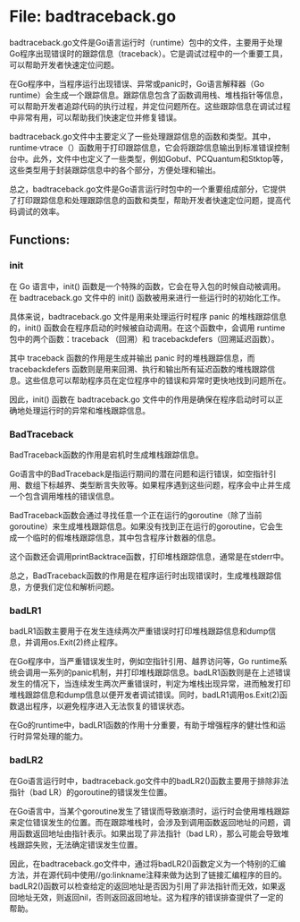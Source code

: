 # File: badtraceback.go

badtraceback.go文件是Go语言运行时（runtime）包中的文件，主要用于处理Go程序出现错误时的跟踪信息（traceback）。它是调试过程中的一个重要工具，可以帮助开发者快速定位问题。

在Go程序中，当程序运行出现错误、异常或panic时，Go语言解释器（Go runtime）会生成一个跟踪信息。跟踪信息包含了函数调用栈、堆栈指针等信息，可以帮助开发者追踪代码的执行过程，并定位问题所在。这些跟踪信息在调试过程中非常有用，可以帮助我们快速定位并修复错误。

badtraceback.go文件中主要定义了一些处理跟踪信息的函数和类型。其中，runtime·vtrace（）函数用于打印跟踪信息，它会将跟踪信息输出到标准错误控制台中。此外，文件中也定义了一些类型，例如Gobuf、PCQuantum和Stktop等，这些类型用于封装跟踪信息中的各个部分，方便处理和输出。

总之，badtraceback.go文件是Go语言运行时包中的一个重要组成部分，它提供了打印跟踪信息和处理跟踪信息的函数和类型，帮助开发者快速定位问题，提高代码调试的效率。

## Functions:

### init

在 Go 语言中，init() 函数是一个特殊的函数，它会在导入包的时候自动被调用。在 badtraceback.go 文件中的 init() 函数被用来进行一些运行时的初始化工作。

具体来说，badtraceback.go 文件是用来处理运行时程序 panic 的堆栈跟踪信息的，init() 函数会在程序启动的时候被自动调用。在这个函数中，会调用 runtime 包中的两个函数：traceback （回溯）和 tracebackdefers（回溯延迟函数）。

其中 traceback 函数的作用是生成并输出 panic 时的堆栈跟踪信息，而 tracebackdefers 函数则是用来回溯、执行和输出所有延迟函数的堆栈跟踪信息。这些信息可以帮助程序员在定位程序中的错误和异常时更快地找到问题所在。

因此，init() 函数在 badtraceback.go 文件中的作用是确保在程序启动时可以正确地处理运行时的异常和堆栈跟踪信息。



### BadTraceback

BadTraceback函数的作用是宕机时生成堆栈跟踪信息。

Go语言中的BadTraceback是指运行期间的潜在问题和运行错误，如空指针引用、数组下标越界、类型断言失败等。如果程序遇到这些问题，程序会中止并生成一个包含调用堆栈的错误信息。

BadTraceback函数会通过寻找任意一个正在运行的goroutine（除了当前goroutine）来生成堆栈跟踪信息。如果没有找到正在运行的goroutine，它会生成一个临时的假堆栈跟踪信息，其中包含程序计数器的信息。

这个函数还会调用printBacktrace函数，打印堆栈跟踪信息，通常是在stderr中。

总之，BadTraceback函数的作用是在程序运行时出现错误时，生成堆栈跟踪信息，方便我们定位和解析问题。



### badLR1

badLR1函数主要用于在发生连续两次严重错误时打印堆栈跟踪信息和dump信息，并调用os.Exit(2)终止程序。

在Go程序中，当严重错误发生时，例如空指针引用、越界访问等，Go runtime系统会调用一系列的panic机制，并打印堆栈跟踪信息。badLR1函数则是在上述错误发生的情况下，当连续发生两次严重错误时，判定为堆栈出现异常，进而触发打印堆栈跟踪信息和dump信息以便开发者调试错误。同时，badLR1调用os.Exit(2)函数退出程序，以避免程序进入无法恢复的错误状态。

在Go的runtime中，badLR1函数的作用十分重要，有助于增强程序的健壮性和运行时异常处理的能力。



### badLR2

在Go语言运行时中，badtraceback.go文件中的badLR2()函数主要用于排除非法指针（bad LR）的goroutine的错误发生位置。

在Go语言中，当某个goroutine发生了错误而导致崩溃时，运行时会使用堆栈跟踪来定位错误发生的位置。而在跟踪堆栈时，会涉及到调用函数返回地址的问题，调用函数返回地址由指针表示。如果出现了非法指针（bad LR），那么可能会导致堆栈跟踪失败，无法确定错误发生位置。

因此，在badtraceback.go文件中，通过将badLR2()函数定义为一个特别的汇编方法，并在源代码中使用//go:linkname注释来做为达到了链接汇编程序的目的。badLR2()函数可以检查给定的返回地址是否因为引用了非法指针而无效，如果返回地址无效，则返回nil，否则返回返回地址。这为程序的错误排查提供了一定的帮助。




